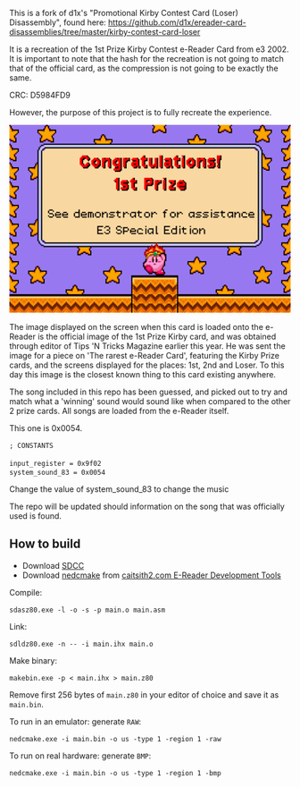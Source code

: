 This is a fork of d1x's "Promotional Kirby Contest Card (Loser) Disassembly", found here:
https://github.com/d1x/ereader-card-disassemblies/tree/master/kirby-contest-card-loser


It is a recreation of the 1st Prize Kirby Contest e-Reader Card from e3 2002.
It is important to note that the hash for the recreation is not going to match that of the official card, as the compression is not going to be exactly the same.

CRC: D5984FD9

However, the purpose of this project is to fully recreate the experience.

![ ](screenshot.png)

The image displayed on the screen when this card is loaded onto the e-Reader is the official image of the 1st Prize Kirby card, and was obtained through editor of Tips 'N Tricks Magazine earlier this year.
He was sent the image for a piece on 'The rarest e-Reader Card', featuring the Kirby Prize cards, and the screens displayed for the places: 1st, 2nd and Loser.
To this day this image is the closest known thing to this card existing anywhere.

The song included in this repo has been guessed, and picked out to try and match what a 'winning' sound would sound like when compared to the other 2 prize cards.
All songs are loaded from the e-Reader itself.

This one is 0x0054.

    ; CONSTANTS

    input_register = 0x9f02
    system_sound_83 = 0x0054

Change the value of system_sound_83 to change the music

The repo will be updated should information on the song that was officially used is found.

## How to build

* Download [SDCC](http://sdcc.sourceforge.net/)
* Download [nedcmake](https://www.caitsith2.com/ereader/tools/nedcmake.rar) from [caitsith2.com E-Reader Development Tools](https://www.caitsith2.com/ereader/devtools.htm)

Compile:
```
sdasz80.exe -l -o -s -p main.o main.asm
```

Link:
```
sdldz80.exe -n -- -i main.ihx main.o
```

Make binary:
```
makebin.exe -p < main.ihx > main.z80
```

Remove first 256 bytes of `main.z80` in your editor of choice and save it as `main.bin`.

To run in an emulator: generate `RAW`:
```
nedcmake.exe -i main.bin -o us -type 1 -region 1 -raw
```

To run on real hardware: generate `BMP`:
```
nedcmake.exe -i main.bin -o us -type 1 -region 1 -bmp
```
